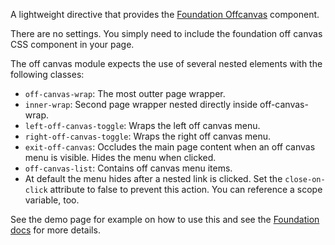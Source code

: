 A lightweight directive that provides the [Foundation Offcanvas](http://foundation.zurb.com/docs/components/offcanvas.html) component.

There are no settings. You simply need to include the foundation off canvas CSS component in your page.

The off canvas module expects the use of several nested elements with the following classes:

- `off-canvas-wrap`: The most outter page wrapper.
- `inner-wrap`: Second page wrapper nested directly inside off-canvas-wrap.
- `left-off-canvas-toggle`: Wraps the left off canvas menu.
- `right-off-canvas-toggle`: Wraps the right off canvas menu.
- `exit-off-canvas`: Occludes the main page content when an off canvas menu is visible. Hides the menu when clicked.
- `off-canvas-list`: Contains off canvas menu items.
- At default the menu hides after a nested link is clicked. Set the `close-on-click` attribute to false to prevent this action. You can reference a scope variable, too.

See the demo page for example on how to use this and see the [Foundation docs](http://foundation.zurb.com/docs/components/offcanvas.html) for more details.
